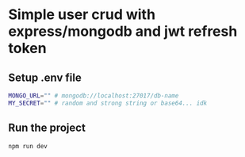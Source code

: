 # Simple user crud with express/mongodb and jwt refresh token

## Setup .env file

```bash
MONGO_URL="" # mongodb://localhost:27017/db-name
MY_SECRET="" # random and strong string or base64... idk
```

## Run the project
```bash
npm run dev
```
